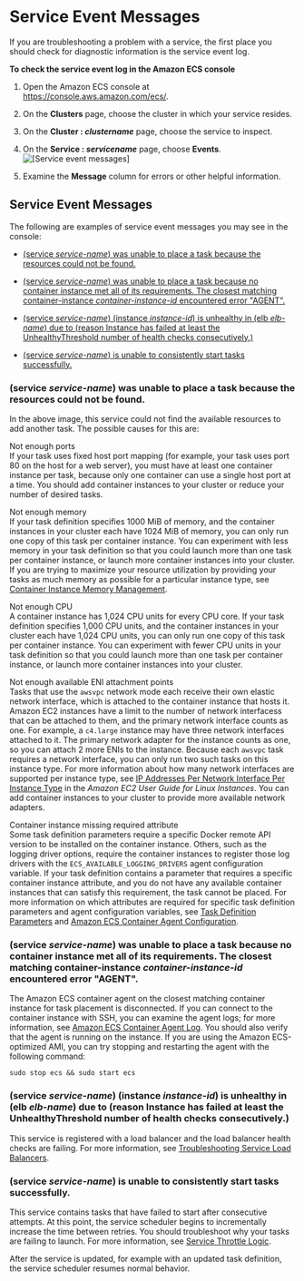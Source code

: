 # Service Event Messages<a name="service-event-messages"></a>

If you are troubleshooting a problem with a service, the first place you should check for diagnostic information is the service event log\.

**To check the service event log in the Amazon ECS console**

1. Open the Amazon ECS console at [https://console\.aws\.amazon\.com/ecs/](https://console.aws.amazon.com/ecs/)\.

1. On the **Clusters** page, choose the cluster in which your service resides\.

1. On the **Cluster : *clustername*** page, choose the service to inspect\.

1. On the **Service : *servicename*** page, choose **Events**\.  
![\[Service event messages\]](http://docs.aws.amazon.com/AmazonECS/latest/developerguide/images/events.png)

1. Examine the **Message** column for errors or other helpful information\.

## Service Event Messages<a name="service-event-messages-list"></a>

The following are examples of service event messages you may see in the console:

+ [\(service *service\-name*\) was unable to place a task because the resources could not be found\.](#service-event-messages-1)

+ [\(service *service\-name*\) was unable to place a task because no container instance met all of its requirements\. The closest matching container\-instance *container\-instance\-id* encountered error "AGENT"\.](#service-event-messages-2)

+ [\(service *service\-name*\) \(instance *instance\-id*\) is unhealthy in \(elb *elb\-name*\) due to \(reason Instance has failed at least the UnhealthyThreshold number of health checks consecutively\.\)](#service-event-messages-3)

+ [\(service *service\-name*\) is unable to consistently start tasks successfully\.](#service-event-messages-4)

### \(service *service\-name*\) was unable to place a task because the resources could not be found\.<a name="service-event-messages-1"></a>

In the above image, this service could not find the available resources to add another task\. The possible causes for this are:

Not enough ports  
If your task uses fixed host port mapping \(for example, your task uses port 80 on the host for a web server\), you must have at least one container instance per task, because only one container can use a single host port at a time\. You should add container instances to your cluster or reduce your number of desired tasks\.

Not enough memory  
If your task definition specifies 1000 MiB of memory, and the container instances in your cluster each have 1024 MiB of memory, you can only run one copy of this task per container instance\. You can experiment with less memory in your task definition so that you could launch more than one task per container instance, or launch more container instances into your cluster\.  
If you are trying to maximize your resource utilization by providing your tasks as much memory as possible for a particular instance type, see [Container Instance Memory Management](memory-management.md)\.

Not enough CPU  
A container instance has 1,024 CPU units for every CPU core\. If your task definition specifies 1,000 CPU units, and the container instances in your cluster each have 1,024 CPU units, you can only run one copy of this task per container instance\. You can experiment with fewer CPU units in your task definition so that you could launch more than one task per container instance, or launch more container instances into your cluster\.

Not enough available ENI attachment points  
Tasks that use the `awsvpc` network mode each receive their own elastic network interface, which is attached to the container instance that hosts it\. Amazon EC2 instances have a limit to the number of network interfacess that can be attached to them, and the primary network interface counts as one\. For example, a `c4.large` instance may have three network interfaces attached to it\. The primary network adapter for the instance counts as one, so you can attach 2 more ENIs to the instance\. Because each `awsvpc` task requires a network interface, you can only run two such tasks on this instance type\. For more information about how many network interfaces are supported per instance type, see [IP Addresses Per Network Interface Per Instance Type]() in the *Amazon EC2 User Guide for Linux Instances*\. You can add container instances to your cluster to provide more available network adapters\.

Container instance missing required attribute  
Some task definition parameters require a specific Docker remote API version to be installed on the container instance\. Others, such as the logging driver options, require the container instances to register those log drivers with the `ECS_AVAILABLE_LOGGING_DRIVERS` agent configuration variable\. If your task definition contains a parameter that requires a specific container instance attribute, and you do not have any available container instances that can satisfy this requirement, the task cannot be placed\. For more information on which attributes are required for specific task definition parameters and agent configuration variables, see [Task Definition Parameters](task_definition_parameters.md) and [Amazon ECS Container Agent Configuration](ecs-agent-config.md)\.

### \(service *service\-name*\) was unable to place a task because no container instance met all of its requirements\. The closest matching container\-instance *container\-instance\-id* encountered error "AGENT"\.<a name="service-event-messages-2"></a>

The Amazon ECS container agent on the closest matching container instance for task placement is disconnected\. If you can connect to the container instance with SSH, you can examine the agent logs; for more information, see [Amazon ECS Container Agent Log](logs.md#agent-logs)\. You should also verify that the agent is running on the instance\. If you are using the Amazon ECS\-optimized AMI, you can try stopping and restarting the agent with the following command:

```
sudo stop ecs && sudo start ecs
```

### \(service *service\-name*\) \(instance *instance\-id*\) is unhealthy in \(elb *elb\-name*\) due to \(reason Instance has failed at least the UnhealthyThreshold number of health checks consecutively\.\)<a name="service-event-messages-3"></a>

This service is registered with a load balancer and the load balancer health checks are failing\. For more information, see [Troubleshooting Service Load Balancers](troubleshoot-service-load-balancers.md)\.

### \(service *service\-name*\) is unable to consistently start tasks successfully\.<a name="service-event-messages-4"></a>

This service contains tasks that have failed to start after consecutive attempts\. At this point, the service scheduler begins to incrementally increase the time between retries\. You should troubleshoot why your tasks are failing to launch\. For more information, see [Service Throttle Logic](service-throttle-logic.md)\.

After the service is updated, for example with an updated task definition, the service scheduler resumes normal behavior\.